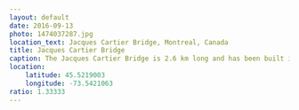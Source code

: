 ```yaml
---
layout: default
date: 2016-09-13
photo: 1474037287.jpg
location_text: Jacques Cartier Bridge, Montreal, Canada
title: Jacques Cartier Bridge
caption: The Jacques Cartier Bridge is 2.6 km long and has been built in 1925. It crosses the Saint Lawrence River. That is the bridge the city closes to let the people admire the fireworks few times a year.
location:
    latitude: 45.5219003
    longitude: -73.5421063
ratio: 1.33333
---
```

